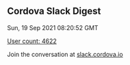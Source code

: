 ## Cordova Slack Digest
Sun, 19 Sep 2021 08:20:52 GMT

[User count: 4622](https://cordova.slack.com/)


Join the conversation at [slack.cordova.io](http://slack.cordova.io/)
